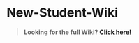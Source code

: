# New-Student-Wiki

> **Looking for the full Wiki? [Click here!](../../wiki/New‐Student‐Wiki‐Homepage)**
